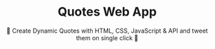 <h1 align="center"> Quotes Web App </h1>
<p align="center">🚀 Create Dynamic Quotes with HTML, CSS, JavaScript & API and tweet them on single click 🚀</p>

